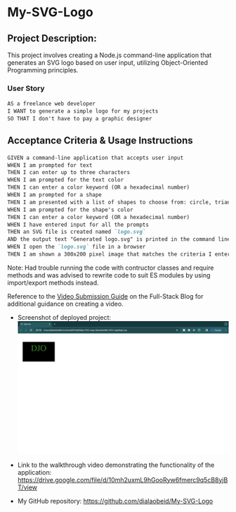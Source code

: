 # My-SVG-Logo

## Project Description:
This project involves creating a Node.js command-line application that generates an SVG logo based on user input, utilizing Object-Oriented Programming principles.

### User Story

```md
AS a freelance web developer
I WANT to generate a simple logo for my projects
SO THAT I don't have to pay a graphic designer
```

## Acceptance Criteria & Usage Instructions

```md
GIVEN a command-line application that accepts user input
WHEN I am prompted for text
THEN I can enter up to three characters
WHEN I am prompted for the text color
THEN I can enter a color keyword (OR a hexadecimal number)
WHEN I am prompted for a shape
THEN I am presented with a list of shapes to choose from: circle, triangle, and square
WHEN I am prompted for the shape's color
THEN I can enter a color keyword (OR a hexadecimal number)
WHEN I have entered input for all the prompts
THEN an SVG file is created named `logo.svg`
AND the output text "Generated logo.svg" is printed in the command line
WHEN I open the `logo.svg` file in a browser
THEN I am shown a 300x200 pixel image that matches the criteria I entered
```

Note: Had trouble running the code with contructor classes and require methods and was advised to rewrite code to suit ES modules by using import/export methods instead.

Reference to the [Video Submission Guide](https://coding-boot-camp.github.io/full-stack/computer-literacy/video-submission-guide) on the Full-Stack Blog for additional guidance on creating a video.

* Screenshot of deployed project:
![Alt Text](project-preview.png)

* Link to the walkthrough video demonstrating the functionality of the application: https://drive.google.com/file/d/10mh2uxmL9hGooRyw6fmerc9q5cB8yjBT/view

* My GitHub repository:  https://github.com/dialaobeid/My-SVG-Logo